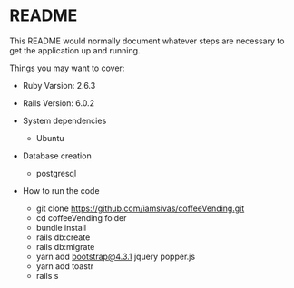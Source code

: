 # README

This README would normally document whatever steps are necessary to get the
application up and running.

Things you may want to cover:

* Ruby Varsion: 2.6.3

* Rails Version: 6.0.2

* System dependencies
	- Ubuntu

* Database creation
	- postgresql

* How to run the code
	- git clone https://github.com/iamsivas/coffeeVending.git
	- cd coffeeVending folder
	- bundle install
	- rails db:create
	- rails db:migrate
	- yarn add bootstrap@4.3.1 jquery popper.js
	- yarn add toastr
	- rails s